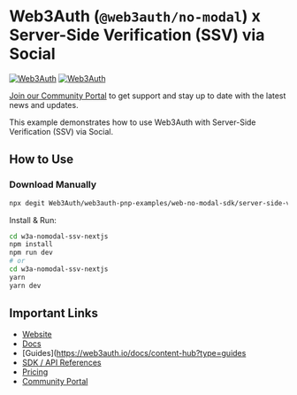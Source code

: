 # Web3Auth (`@web3auth/no-modal`) x Server-Side Verification (SSV) via Social

[![Web3Auth](https://img.shields.io/badge/Web3Auth-SDK-blue)](https://web3auth.io/docs/sdk/pnp/web/no-modal)
[![Web3Auth](https://img.shields.io/badge/Web3Auth-Community-cyan)](https://community.web3auth.io)

[Join our Community Portal](https://community.web3auth.io/) to get support and stay up to date with the latest news and updates.

This example demonstrates how to use Web3Auth with Server-Side Verification (SSV) via Social.

## How to Use

### Download Manually

```bash
npx degit Web3Auth/web3auth-pnp-examples/web-no-modal-sdk/server-side-verification/ssv-via-social-nextjs-no-modal-example w3a-nomodal-ssv-nextjs
```

Install & Run:

```bash
cd w3a-nomodal-ssv-nextjs
npm install
npm run dev
# or
cd w3a-nomodal-ssv-nextjs
yarn
yarn dev
```

## Important Links

- [Website](https://web3auth.io)
- [Docs](https://web3auth.io/docs)
- [Guides](https://web3auth.io/docs/content-hub?type=guides
- [SDK / API References](https://web3auth.io/docs/sdk)
- [Pricing](https://web3auth.io/pricing.html)
- [Community Portal](https://community.web3auth.io)
